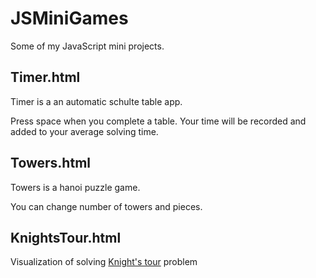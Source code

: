 # JSMiniGames

Some of my JavaScript mini projects.

## Timer.html
Timer is a an automatic schulte table app.

Press space when you complete a table. Your time will be recorded and added to your average solving time.

## Towers.html
Towers is a hanoi puzzle game.

You can change number of towers and pieces.


## KnightsTour.html
Visualization of solving [Knight's tour](https://en.wikipedia.org/wiki/Knight%27s_tour) problem
